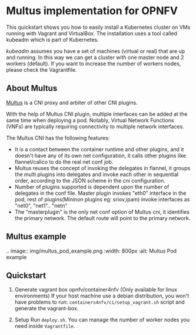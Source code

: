 Multus implementation for OPNFV
===============================

This quickstart shows you how to easily install a Kubernetes cluster on VMs running with Vagrant and VirtualBox. The installation uses a tool called kubeadm which is part of Kubernetes.

_kubeadm_ assumes you have a set of machines (virtual or real) that are up and running. In this way we can get a cluster with one master node and 2 workers (default). If you want to increase the number of workers nodes, please check the Vagrantfile.


About Multus
-------------

[Multus](https://github.com/Intel-Corp/multus-cni) is a CNI proxy and arbiter of other CNI plugins. 

With the help of Multus CNI plugin, multiple interfaces can be added at the same time when deploying a pod. Notably, Virtual Network Functions (VNFs) are typically requiring connectivity to multiple network interfaces.

The Multus CNI has the following features:
- It is a contact between the container runtime and other plugins, and it doesn't have any of its own net configuration, it calls other plugins like flannel/calico to do the real net conf job.
- Multus reuses the concept of invoking the delegates in flannel, it groups the multi plugins into delegates and invoke each other in sequential order, according to the JSON scheme in the cni configuration.
- Number of plugins supported is dependent upon the number of delegates in the conf file.
Master plugin invokes "eth0" interface in the pod, rest of plugins(Mininon plugins eg: sriov,ipam) invoke interfaces as "net0", "net1".. "netn"
- The "masterplugin" is the only net conf option of Multus cni, it identifies the primary network. The default route will point to the primary network.

Multus example
--------------

.. image:: img/multus_pod_example.png
   :width: 800px
   :alt: Multus Pod example


Quickstart
----------

1. Generate vagrant box opnfv/container4nfv
(Only available for linux environments)
If your host machine use a debian distribution, you won't have problems to run: `containers4nfv/ci/setup_vagrant.sh` script and generate the vagrant-box.

2. Setup
Run `deploy.sh`.
You can manage the number of worker nodes you need inside `Vagrantfile`.
